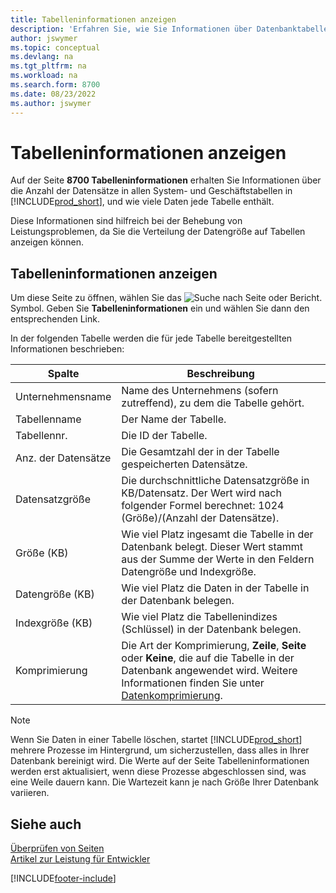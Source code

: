 ```yaml
---
title: Tabelleninformationen anzeigen
description: 'Erfahren Sie, wie Sie Informationen über Datenbanktabellen in Business Central anzeigen können.'
author: jswymer
ms.topic: conceptual
ms.devlang: na
ms.tgt_pltfrm: na
ms.workload: na
ms.search.form: 8700
ms.date: 08/23/2022
ms.author: jswymer
---
```


# Tabelleninformationen anzeigen

Auf der Seite **8700 Tabelleninformationen** erhalten Sie Informationen über die Anzahl der Datensätze in allen System- und Geschäftstabellen in [!INCLUDE[prod_short](includes/prod_short.md)], und wie viele Daten jede Tabelle enthält.

Diese Informationen sind hilfreich bei der Behebung von Leistungsproblemen, da Sie die Verteilung der Datengröße auf Tabellen anzeigen können.

## Tabelleninformationen anzeigen

Um diese Seite zu öffnen, wählen Sie das ![Suche nach Seite oder Bericht.](media/ui-search/search_small.png "Suche nach Seiten- oder Berichtssymbolen") Symbol. Geben Sie **Tabelleninformationen** ein und wählen Sie dann den entsprechenden Link.

In der folgenden Tabelle werden die für jede Tabelle bereitgestellten Informationen beschrieben:

|Spalte|Beschreibung|
|------|-----------|
|Unternehmensname|Name des Unternehmens (sofern zutreffend), zu dem die Tabelle gehört.|
|Tabellenname|Der Name der Tabelle.|
|Tabellennr.|Die ID der Tabelle.|
|Anz. der Datensätze|Die Gesamtzahl der in der Tabelle gespeicherten Datensätze.|
|Datensatzgröße|Die durchschnittliche Datensatzgröße in KB/Datensatz. Der Wert wird nach folgender Formel berechnet: 1024 (Größe)/(Anzahl der Datensätze). |
|Größe (KB)|Wie viel Platz ingesamt die Tabelle in der Datenbank belegt. Dieser Wert stammt aus der Summe der Werte in den Feldern Datengröße und Indexgröße.|
|Datengröße (KB)|Wie viel Platz die Daten in der Tabelle in der Datenbank belegen.|
|Indexgröße (KB)|Wie viel Platz die Tabellenindizes (Schlüssel) in der Datenbank belegen.|
|Komprimierung|Die Art der Komprimierung, **Zeile**, **Seite** oder **Keine**, die auf die Tabelle in der Datenbank angewendet wird. Weitere Informationen finden Sie unter [Datenkomprimierung](/sql/relational-databases/data-compression/data-compression?).|

> [!NOTE]
> Wenn Sie Daten in einer Tabelle löschen, startet [!INCLUDE[prod_short](includes/prod_short.md)] mehrere Prozesse im Hintergrund, um sicherzustellen, dass alles in Ihrer Datenbank bereinigt wird. Die Werte auf der Seite Tabelleninformationen werden erst aktualisiert, wenn diese Prozesse abgeschlossen sind, was eine Weile dauern kann. Die Wartezeit kann je nach Größe Ihrer Datenbank variieren.

## Siehe auch

[Überprüfen von Seiten](across-inspect-page.md)  
[Artikel zur Leistung für Entwickler](/dynamics365/business-central/dev-itpro/performance/performance-developer)  


[!INCLUDE[footer-include](includes/footer-banner.md)]
